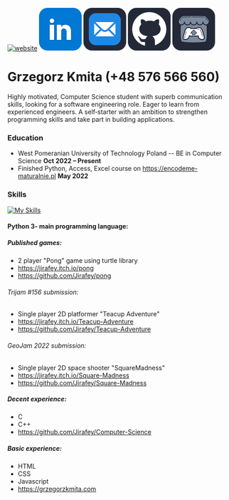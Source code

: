   [![website](https://raw.githubusercontent.com/Jirafey/grzegorzkmita.com/main/icon/icon3.png)](https://grzegorzkmita.com) [![linkedin](https://raw.githubusercontent.com/Jirafey/Jirafey/36d88da2328b253eb5e1a7813d9926d546282e6d/images/linkedin-48.svg)](https://www.linkedin.com/in/grzegorzkmita) [![email](https://raw.githubusercontent.com/Jirafey/Jirafey/45ddf46127a9ad7f5a6082d4b0d2964e1c7ba6ad/images/mail-48.svg)](mailto:grzegorzkmita@tuta.io) [![github](https://raw.githubusercontent.com/Jirafey/Jirafey/45ddf46127a9ad7f5a6082d4b0d2964e1c7ba6ad/images/github-48.svg)](https://github.com/Jirafey) [![itch.io](https://raw.githubusercontent.com/Jirafey/Jirafey/45ddf46127a9ad7f5a6082d4b0d2964e1c7ba6ad/images/itch-48.svg)](https://jirafey.itch.io/)
   #  **Grzegorz Kmita** (+48 576 566 560)

Highly motivated, Computer Science student with superb communication skills, looking for a software engineering role. Eager to learn from experienced engineers. A self‑starter with an ambition to strengthen programming skills and take part in building applications.

### Education
* West Pomeranian University of Technology Poland
-- BE in Computer Science **Oct 2022 – Present**
* Finished Python, Access, Excel course on https://encodeme-maturalnie.pl **May 2022**

### Skills
[![My Skills](https://skillicons.dev/icons?i=git,vercel,stackoverflow,vscode,visualstudio,unity,python,c,cpp,html,css,javascript,discord,matlab)](https://github.com/Jirafey)

#### Python 3- main programming language: 

##### **Published  games:**
* 2 player "Pong" game using turtle library 
* https://jirafey.itch.io/pong 
* https://github.com/Jirafey/pong
######  Trijam #156 submission:
* Single player 2D platformer "Teacup Adventure"
* https://jirafey.itch.io/Teacup-Adventure
* https://github.com/Jirafey/Teacup-Adventure
###### GeoJam 2022 submission:
* Single player 2D space shooter "SquareMadness"  
* https://jirafey.itch.io/Square-Madness 
* https://github.com/Jirafey/Square-Madness
##### Decent experience: 
* C 
* C++
* https://github.com/Jirafey/Computer-Science
##### Basic experience:
* HTML 
* CSS 
* Javascript 
* https://grzegorzkmita.com

 
